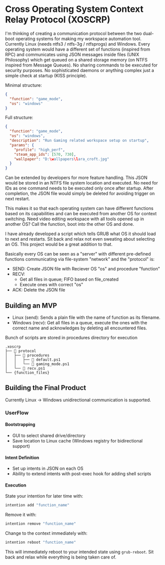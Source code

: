 # Cross Operating System Context Relay Protocol (XOSCRP)

I'm thinking of creating a communication protocol between the two dual-boot operating systems for making my workspace automation tool.
Currently Linux (needs ntfs3 / ntfs-3g / ntfsprogs) and Windows.
Every operating system would have a different set of functions (inspired from RPC) and communicates using JSON messages inside files (UNIX Philosophy) which get queued on a shared storage memory (on NTFS inspired from Message Queues).
No sharing commands to be executed for security purposes. No sophisticated daemons or anything complex just a simple check at startup (KISS principle).

Minimal structure:

```json
{
  "function": "game_mode",
  "os": "windows"
}
```

Full structure:

```json
{
  "function": "game_mode",
  "os": "windows",
  "description": "Run Gaming related workspace setup on startup",
  "params": {
    "profile": "high_perf",
    "steam_app_ids": [570, 730],
    "wallpaper": "D:\wallpapers\lara_croft.jpg"
  }
}
```

Can be extended by developers for more feature handling. This JSON would be stored in an NTFS file system location and executed. No need for IDs as one command needs to be executed only once after startup. After completion, the JSON file would simply be deleted for avoiding trigger on next restart.

This makes it so that each operating system can have different functions based on its capabilities and can be executed from another OS for context switching. Need video editing workspace with all tools opened up in another OS? Call the function, boot into the other OS and done.

I have already developed a script which tells GRUB what OS it should load to next and restarts. Sit back and relax not even sweating about selecting an OS. This project would be a great addition to that.

Basically every OS can be seen as a "server" with different pre-defined functions communicating via file-system "network" and the "protocol" is:

- SEND: Create JSON file with Reciever OS "os" and procedure "function"
- RECV:
  - Get all files in queue; FIFO based on file_created
  - Execute ones with correct "os"
- ACK: Delete the JSON file

## Building an MVP

- Linux (send): Sends a plain file with the name of function as its filename.
- Windows (recv): Get all files in a queue, execute the ones with the correct name and acknowledges by deleting all encountered files.

Bunch of scripts are stored in procedures directory for execution

```
.xoscrp
├──  protocol
│   ├──  procedures
│   │   ├──  default.ps1
│   │   └──  gaming_mode.ps1
│   └──  recv.ps1
└── {function_files}
```

## Building the Final Product

Currently Linux -> Windows unidirectional communication is supported.

### UserFlow

#### Bootstrapping

- GUI to select shared drive/directory
- Save location to Linux cache (Windows registry for bidirectional support)

#### Intent Definition

- Set up intents in JSON on each OS
- Ability to extend intents with post-exec hook for adding shell scripts

#### Execution

State your intention for later time with:

```bash
intention add "function_name"
```

Remove it with:

```bash
intention remove "function_name"
```

Change to the context immediately with:

```bash
intention reboot "function_name"
```

This will immediately reboot to your intended state using `grub-reboot`. Sit back and relax while everything is being taken care of.
